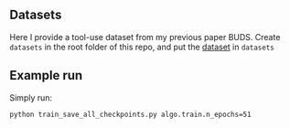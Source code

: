 
## Datasets
Here I provide a tool-use dataset from my previous paper BUDS. Create
`datasets` in the root folder of this repo, and put the
[dataset](https://utexas.box.com/s/w8ys3ocodg5ukl7hoikn7076qmhic42y)
in `datasets`




## Example run
Simply run:

``` shell
python train_save_all_checkpoints.py algo.train.n_epochs=51
```


